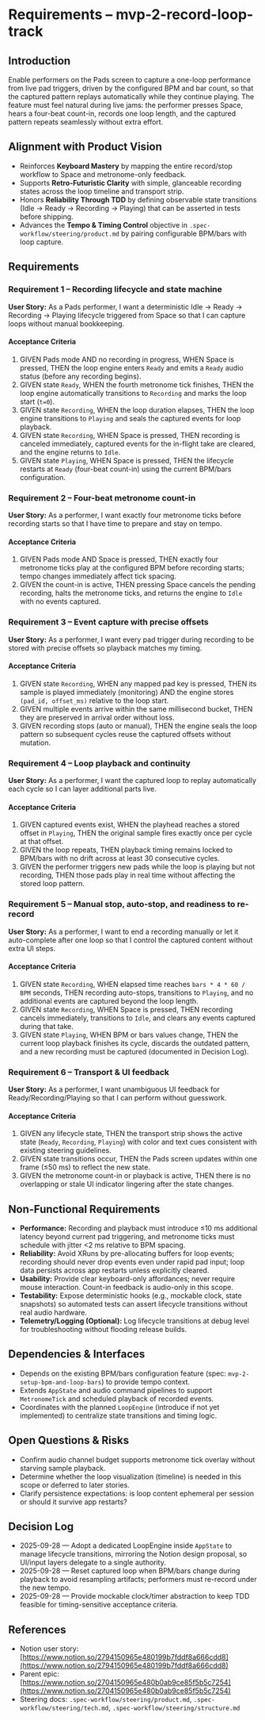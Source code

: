# Requirements – mvp-2-record-loop-track

## Introduction
Enable performers on the Pads screen to capture a one-loop performance from live pad triggers, driven by the configured BPM and bar count, so that the captured pattern replays automatically while they continue playing. The feature must feel natural during live jams: the performer presses Space, hears a four-beat count-in, records one loop length, and the captured pattern repeats seamlessly without extra effort.

## Alignment with Product Vision
- Reinforces **Keyboard Mastery** by mapping the entire record/stop workflow to Space and metronome-only feedback.
- Supports **Retro-Futuristic Clarity** with simple, glanceable recording states across the loop timeline and transport strip.
- Honors **Reliability Through TDD** by defining observable state transitions (Idle → Ready → Recording → Playing) that can be asserted in tests before shipping.
- Advances the **Tempo & Timing Control** objective in `.spec-workflow/steering/product.md` by pairing configurable BPM/bars with loop capture.

## Requirements

### Requirement 1 – Recording lifecycle and state machine
**User Story:** As a Pads performer, I want a deterministic Idle → Ready → Recording → Playing lifecycle triggered from Space so that I can capture loops without manual bookkeeping.

#### Acceptance Criteria
1. GIVEN Pads mode AND no recording in progress, WHEN Space is pressed, THEN the loop engine enters `Ready` and emits a `Ready` audio status (before any recording begins).
2. GIVEN state `Ready`, WHEN the fourth metronome tick finishes, THEN the loop engine automatically transitions to `Recording` and marks the loop start (`t=0`).
3. GIVEN state `Recording`, WHEN the loop duration elapses, THEN the loop engine transitions to `Playing` and seals the captured events for loop playback.
4. GIVEN state `Recording`, WHEN Space is pressed, THEN recording is canceled immediately, captured events for the in-flight take are cleared, and the engine returns to `Idle`.
5. GIVEN state `Playing`, WHEN Space is pressed, THEN the lifecycle restarts at `Ready` (four-beat count-in) using the current BPM/bars configuration.

### Requirement 2 – Four-beat metronome count-in
**User Story:** As a performer, I want exactly four metronome ticks before recording starts so that I have time to prepare and stay on tempo.

#### Acceptance Criteria
1. GIVEN Pads mode AND Space is pressed, THEN exactly four metronome ticks play at the configured BPM before recording starts; tempo changes immediately affect tick spacing.
2. GIVEN the count-in is active, THEN pressing Space cancels the pending recording, halts the metronome ticks, and returns the engine to `Idle` with no events captured.

### Requirement 3 – Event capture with precise offsets
**User Story:** As a performer, I want every pad trigger during recording to be stored with precise offsets so playback matches my timing.

#### Acceptance Criteria
1. GIVEN state `Recording`, WHEN any mapped pad key is pressed, THEN its sample is played immediately (monitoring) AND the engine stores `(pad_id, offset_ms)` relative to the loop start.
2. GIVEN multiple events arrive within the same millisecond bucket, THEN they are preserved in arrival order without loss.
3. GIVEN recording stops (auto or manual), THEN the engine seals the loop pattern so subsequent cycles reuse the captured offsets without mutation.

### Requirement 4 – Loop playback and continuity
**User Story:** As a performer, I want the captured loop to replay automatically each cycle so I can layer additional parts live.

#### Acceptance Criteria
1. GIVEN captured events exist, WHEN the playhead reaches a stored offset in `Playing`, THEN the original sample fires exactly once per cycle at that offset.
2. GIVEN the loop repeats, THEN playback timing remains locked to BPM/bars with no drift across at least 30 consecutive cycles.
3. GIVEN the performer triggers new pads while the loop is playing but not recording, THEN those pads play in real time without affecting the stored loop pattern.

### Requirement 5 – Manual stop, auto-stop, and readiness to re-record
**User Story:** As a performer, I want to end a recording manually or let it auto-complete after one loop so that I control the captured content without extra UI steps.

#### Acceptance Criteria
1. GIVEN state `Recording`, WHEN elapsed time reaches `bars * 4 * 60 / BPM` seconds, THEN recording auto-stops, transitions to `Playing`, and no additional events are captured beyond the loop length.
2. GIVEN state `Recording`, WHEN Space is pressed, THEN recording cancels immediately, transitions to `Idle`, and clears any events captured during that take.
3. GIVEN state `Playing`, WHEN BPM or bars values change, THEN the current loop playback finishes its cycle, discards the outdated pattern, and a new recording must be captured (documented in Decision Log).

### Requirement 6 – Transport & UI feedback
**User Story:** As a performer, I want unambiguous UI feedback for Ready/Recording/Playing so that I can perform without guesswork.

#### Acceptance Criteria
1. GIVEN any lifecycle state, THEN the transport strip shows the active state (`Ready`, `Recording`, `Playing`) with color and text cues consistent with existing steering guidelines.
2. GIVEN state transitions occur, THEN the Pads screen updates within one frame (≤50 ms) to reflect the new state.
3. GIVEN the metronome count-in or playback is active, THEN there is no overlapping or stale UI indicator lingering after the state changes.

## Non-Functional Requirements
- **Performance:** Recording and playback must introduce ≤10 ms additional latency beyond current pad triggering, and metronome ticks must schedule with jitter <2 ms relative to BPM spacing.
- **Reliability:** Avoid XRuns by pre-allocating buffers for loop events; recording should never drop events even under rapid pad input; loop data persists across app restarts unless explicitly cleared.
- **Usability:** Provide clear keyboard-only affordances; never require mouse interaction. Count-in feedback is audio-only in this scope.
- **Testability:** Expose deterministic hooks (e.g., mockable clock, state snapshots) so automated tests can assert lifecycle transitions without real audio hardware.
- **Telemetry/Logging (Optional):** Log lifecycle transitions at debug level for troubleshooting without flooding release builds.

## Dependencies & Interfaces
- Depends on the existing BPM/bars configuration feature (spec: `mvp-2-setup-bpm-and-loop-bars`) to provide tempo context.
- Extends `AppState` and audio command pipelines to support `MetronomeTick` and scheduled playback of recorded events.
- Coordinates with the planned `LoopEngine` (introduce if not yet implemented) to centralize state transitions and timing logic.

## Open Questions & Risks
- Confirm audio channel budget supports metronome tick overlay without starving sample playback.
- Determine whether the loop visualization (timeline) is needed in this scope or deferred to later stories.
- Clarify persistence expectations: is loop content ephemeral per session or should it survive app restarts?

## Decision Log
- 2025-09-28 — Adopt a dedicated LoopEngine inside `AppState` to manage lifecycle transitions, mirroring the Notion design proposal, so UI/input layers delegate to a single authority.
- 2025-09-28 — Reset captured loop when BPM/bars change during playback to avoid resampling artifacts; performers must re-record under the new tempo.
- 2025-09-28 — Provide mockable clock/timer abstraction to keep TDD feasible for timing-sensitive acceptance criteria.

## References
- Notion user story: [https://www.notion.so/2794150965e480199b7fddf8a666cdd8](https://www.notion.so/2794150965e480199b7fddf8a666cdd8)
- Parent epic: [https://www.notion.so/2704150965e480b0ab9ce85f5b5c7254](https://www.notion.so/2704150965e480b0ab9ce85f5b5c7254)
- Steering docs: `.spec-workflow/steering/product.md`, `.spec-workflow/steering/tech.md`, `.spec-workflow/steering/structure.md`
